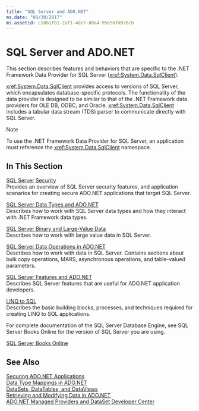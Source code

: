 ```yaml
---
title: "SQL Server and ADO.NET"
ms.date: "03/30/2017"
ms.assetid: c18b1fb1-2af1-4de7-80a4-95e56fd976cb
---
```

# SQL Server and ADO.NET
This section describes features and behaviors that are specific to the .NET Framework Data Provider for SQL Server (<xref:System.Data.SqlClient>).  
  
 <xref:System.Data.SqlClient> provides access to versions of SQL Server, which encapsulates database-specific protocols. The functionality of the data provider is designed to be similar to that of the .NET Framework data providers for OLE DB, ODBC, and Oracle. <xref:System.Data.SqlClient> includes a tabular data stream (TDS) parser to communicate directly with SQL Server.  
  
> [!NOTE]
>  To use the .NET Framework Data Provider for SQL Server, an application must reference the <xref:System.Data.SqlClient> namespace.  
  
## In This Section  
 [SQL Server Security](../../../../../docs/framework/data/adonet/sql/sql-server-security.md)  
 Provides an overview of SQL Server security features, and application scenarios for creating secure ADO.NET applications that target SQL Server.  
  
 [SQL Server Data Types and ADO.NET](../../../../../docs/framework/data/adonet/sql/sql-server-data-types.md)  
 Describes how to work with SQL Server data types and how they interact with .NET Framework data types.  
  
 [SQL Server Binary and Large-Value Data](../../../../../docs/framework/data/adonet/sql/sql-server-binary-and-large-value-data.md)  
 Describes how to work with large value data in SQL Server.  
  
 [SQL Server Data Operations in ADO.NET](../../../../../docs/framework/data/adonet/sql/sql-server-data-operations.md)  
 Describes how to work with data in SQL Server. Contains sections about bulk copy operations, MARS, asynchronous operations, and table-valued parameters.  
  
 [SQL Server Features and ADO.NET](../../../../../docs/framework/data/adonet/sql/sql-server-features-and-adonet.md)  
 Describes SQL Server features that are useful for ADO.NET application developers.  
  
 [LINQ to SQL](../../../../../docs/framework/data/adonet/sql/linq/index.md)  
 Describes the basic building blocks, processes, and techniques required for creating LINQ to SQL applications.  
  
 For complete documentation of the SQL Server Database Engine, see SQL Server Books Online for the version of SQL Server you are using.  
  
 [SQL Server Books Online](/sql/sql-server/sql-server-technical-documentation)  
  
## See Also  
 [Securing ADO.NET Applications](../../../../../docs/framework/data/adonet/securing-ado-net-applications.md)  
 [Data Type Mappings in ADO.NET](../../../../../docs/framework/data/adonet/data-type-mappings-in-ado-net.md)  
 [DataSets, DataTables, and DataViews](../../../../../docs/framework/data/adonet/dataset-datatable-dataview/index.md)  
 [Retrieving and Modifying Data in ADO.NET](../../../../../docs/framework/data/adonet/retrieving-and-modifying-data.md)  
 [ADO.NET Managed Providers and DataSet Developer Center](https://go.microsoft.com/fwlink/?LinkId=217917)
